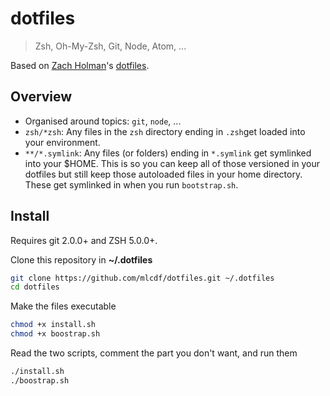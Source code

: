 # dotfiles
> Zsh, Oh-My-Zsh, Git, Node, Atom, ...

Based on [Zach Holman](https://github.com/holman)'s [dotfiles](https://github.com/holman/dotfiles).

## Overview

- Organised around topics: `git`, `node`, ...
- `zsh/*zsh`: Any files in the `zsh` directory ending in `.zsh`get loaded into your environment.
- `**/*.symlink`: Any files (or folders) ending in `*.symlink` get symlinked into your $HOME. This is so you can keep all of those versioned in your dotfiles but still keep those autoloaded files in your home directory. These get symlinked in when you run `bootstrap.sh`.

## Install

Requires git 2.0.0+ and ZSH 5.0.0+.

Clone this repository in **~/.dotfiles**
```bash
git clone https://github.com/mlcdf/dotfiles.git ~/.dotfiles
cd dotfiles
```

Make the files executable
```bash
chmod +x install.sh
chmod +x boostrap.sh
```

Read the two scripts, comment the part you don't want, and run them

```bash
./install.sh
./boostrap.sh
```
